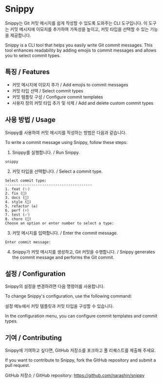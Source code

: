 # Snippy

Snippy는 Git 커밋 메시지를 쉽게 작성할 수 있도록 도와주는 CLI 도구입니다. 이 도구는 커밋 메시지에 이모지를 추가하여 가독성을 높이고, 커밋 타입을 선택할 수 있는 기능을 제공합니다.

Snippy is a CLI tool that helps you easily write Git commit messages. This tool enhances readability by adding emojis to commit messages and allows you to select commit types.

## 특징 / Features

- 커밋 메시지에 이모지 추가 / Add emojis to commit messages
- 커밋 타입 선택 / Select commit types
- 커밋 템플릿 구성 / Configure commit templates
- 사용자 정의 커밋 타입 추가 및 삭제 / Add and delete custom commit types

## 사용 방법 / Usage

Snippy를 사용하여 커밋 메시지를 작성하는 방법은 다음과 같습니다.

To write a commit message using Snippy, follow these steps:

1. Snippy를 실행합니다. / Run Snippy.

```
snippy
```

2. 커밋 타입을 선택합니다. / Select a commit type.
```
Select commit type:
----------------------------------------
1. feat (✨)
2. fix (🐛)
3. docs (📝)
4. style (💄)
5. refactor (♻️)
6. perf (⚡)
7. test (✅)
8. chore (🔧)
Choose an option or enter number to select a type:
```

3. 커밋 메시지를 입력합니다. / Enter the commit message.

```
Enter commit message:
```

4. Snippy가 커밋 메시지를 생성하고, Git 커밋을 수행합니다. / Snippy generates the commit message and performs the Git commit.

## 설정 / Configuration
Snippy의 설정을 변경하려면 다음 명령어를 사용합니다.

To change Snippy's configuration, use the following command:

설정 메뉴에서 커밋 템플릿과 커밋 타입을 구성할 수 있습니다.

In the configuration menu, you can configure commit templates and commit types.

## 기여 / Contributing
Snippy에 기여하고 싶다면, GitHub 저장소를 포크하고 풀 리퀘스트를 제출해 주세요.

If you want to contribute to Snippy, fork the GitHub repository and submit a pull request.

GitHub 저장소 / GitHub repository: https://github.com/narashin/snippy